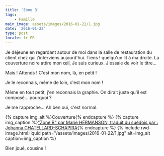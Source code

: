 ```yaml
---
title: 'Zone B'
tags:
    - Famille
main_image: assets/images/2016-01-22/1.jpg
date: '2016-01-22'
type: post
locale: fr_FR
---
```


Je déjeune en regardant autour de moi dans la salle de restauration du client chez qui j'interviens aujourd'hui. Tiens ! quelqu'un lit à ma droite. La couverture noire attire mon œil, Je suis curieux. J'essaie de voir le titre…

Mais ! Attends ! C'est mon nom, là, en petit !

Je le reconnais, même de loin, c'est mon nom !

Même en tout petit, j'en reconnais la graphie. On dirait juste qu'il est composé… pourquoi ?

Je me rapproche… Ah ben oui, c'est normal.

{% capture img_alt %}Couverture{% endcapture %}
{% capture img_caption %}["Zone B" par Marie HERMANSON, traduit du suédois par : Johanna CHATELLARD-SCHAPIRA](http://www.actes-sud.fr/catalogue/romans-policiers/zone-b){% endcapture %}
{% include rwd-image.html.liquid 
    path="/assets/images/2016-01-22/1.jpg"
    alt=img_alt
    caption=img_caption
%}

Bien joué, cousine !
